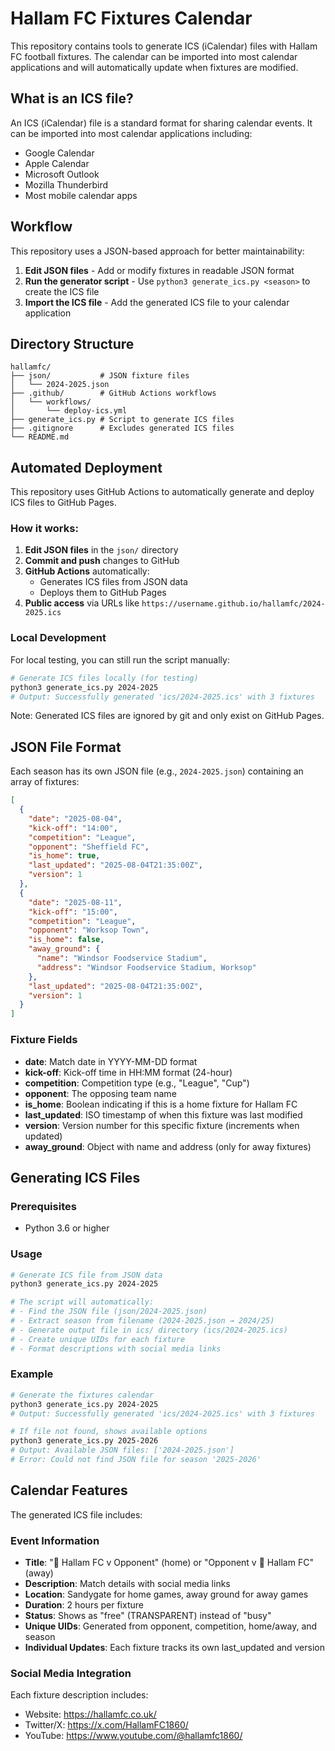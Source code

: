 # Hallam FC Fixtures Calendar

This repository contains tools to generate ICS (iCalendar) files with Hallam FC football fixtures.
The calendar can be imported into most calendar applications and will automatically update when fixtures are modified.

## What is an ICS file?

An ICS (iCalendar) file is a standard format for sharing calendar events. It can be imported into most calendar applications including:

- Google Calendar
- Apple Calendar
- Microsoft Outlook
- Mozilla Thunderbird
- Most mobile calendar apps

## Workflow

This repository uses a JSON-based approach for better maintainability:

1. **Edit JSON files** - Add or modify fixtures in readable JSON format
2. **Run the generator script** - Use `python3 generate_ics.py <season>` to create the ICS file
3. **Import the ICS file** - Add the generated ICS file to your calendar application

## Directory Structure

```
hallamfc/
├── json/           # JSON fixture files
│   └── 2024-2025.json
├── .github/        # GitHub Actions workflows
│   └── workflows/
│       └── deploy-ics.yml
├── generate_ics.py # Script to generate ICS files
├── .gitignore      # Excludes generated ICS files
└── README.md
```

## Automated Deployment

This repository uses GitHub Actions to automatically generate and deploy ICS files to GitHub Pages.

### How it works:

1. **Edit JSON files** in the `json/` directory
2. **Commit and push** changes to GitHub
3. **GitHub Actions** automatically:
   - Generates ICS files from JSON data
   - Deploys them to GitHub Pages
4. **Public access** via URLs like `https://username.github.io/hallamfc/2024-2025.ics`

### Local Development

For local testing, you can still run the script manually:

```bash
# Generate ICS files locally (for testing)
python3 generate_ics.py 2024-2025
# Output: Successfully generated 'ics/2024-2025.ics' with 3 fixtures
```

Note: Generated ICS files are ignored by git and only exist on GitHub Pages.

## JSON File Format

Each season has its own JSON file (e.g., `2024-2025.json`) containing an array of fixtures:

```json
[
  {
    "date": "2025-08-04",
    "kick-off": "14:00",
    "competition": "League",
    "opponent": "Sheffield FC",
    "is_home": true,
    "last_updated": "2025-08-04T21:35:00Z",
    "version": 1
  },
  {
    "date": "2025-08-11",
    "kick-off": "15:00",
    "competition": "League",
    "opponent": "Worksop Town",
    "is_home": false,
    "away_ground": {
      "name": "Windsor Foodservice Stadium",
      "address": "Windsor Foodservice Stadium, Worksop"
    },
    "last_updated": "2025-08-04T21:35:00Z",
    "version": 1
  }
]
```

### Fixture Fields

- **date**: Match date in YYYY-MM-DD format
- **kick-off**: Kick-off time in HH:MM format (24-hour)
- **competition**: Competition type (e.g., "League", "Cup")
- **opponent**: The opposing team name
- **is_home**: Boolean indicating if this is a home fixture for Hallam FC
- **last_updated**: ISO timestamp of when this fixture was last modified
- **version**: Version number for this specific fixture (increments when updated)
- **away_ground**: Object with name and address (only for away fixtures)

## Generating ICS Files

### Prerequisites

- Python 3.6 or higher

### Usage

```bash
# Generate ICS file from JSON data
python3 generate_ics.py 2024-2025

# The script will automatically:
# - Find the JSON file (json/2024-2025.json)
# - Extract season from filename (2024-2025.json → 2024/25)
# - Generate output file in ics/ directory (ics/2024-2025.ics)
# - Create unique UIDs for each fixture
# - Format descriptions with social media links
```

### Example

```bash
# Generate the fixtures calendar
python3 generate_ics.py 2024-2025
# Output: Successfully generated 'ics/2024-2025.ics' with 3 fixtures

# If file not found, shows available options
python3 generate_ics.py 2025-2026
# Output: Available JSON files: ['2024-2025.json']
# Error: Could not find JSON file for season '2025-2026'
```

## Calendar Features

The generated ICS file includes:

### **Event Information**

- **Title**: "👕 Hallam FC v Opponent" (home) or "Opponent v 👕 Hallam FC" (away)
- **Description**: Match details with social media links
- **Location**: Sandygate for home games, away ground for away games
- **Duration**: 2 hours per fixture
- **Status**: Shows as "free" (TRANSPARENT) instead of "busy"
- **Unique UIDs**: Generated from opponent, competition, home/away, and season
- **Individual Updates**: Each fixture tracks its own last_updated and version

### **Social Media Integration**

Each fixture description includes:

- Website: https://hallamfc.co.uk/
- Twitter/X: https://x.com/HallamFC1860/
- YouTube: https://www.youtube.com/@hallamfc1860/
